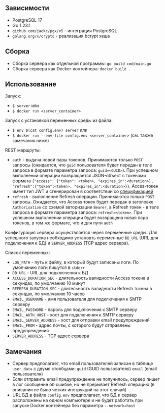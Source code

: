 ## Зависимости

- PostgreSQL 17
- Go 1.23.1
- ``github.com/jackc/pgx/v5`` - интеграция PostgreSQL
- ``golang.org/x/crypto`` - реализация bcrypt хеша

## Сборка
- Сборка сервера как отдельной программы: ``go build cmd/main.go``
- Сборка сервера как Docker-контейнера: ``docker build .``

## Использование
Запуск:
- ``$ server`` или
- ``$ docker run <server_container>``

Запуск с установкой переменных среды из файла:
- ``$ env $(cat config.env) server`` или
- ``$ docker run --env-file config.env <server_container>`` (см. также замечания ниже)

REST маршруты:
- ``auth`` - выдача новой пары токенов. Принимаются только ``POST`` запросы (ожидается, что ``guid`` пользователя будет передан в теле запроса в формате параметра запроса: ``guid=<GUID>``). При успешном выполнении операции возвращается JSON-объект с токенами формата ``{"access": {"token": <token>, "expires_in":<duration>}, "refresh":{"token":<token>, "expires_in":<duration>}}``. Acces-токен имеет тип JWT и сгенерирован в соответствии со [спецификацией](https://datatracker.ietf.org/doc/html/rfc7519)
- ``refresh`` - выполнение Refresh операции. Принимаются только ``POST`` запросы. Ожидается, что Access токен будет передан в заголовке ``Authorisation`` со схемой авторизации ``Bearer``, а Refresh токен - в теле запроса в формате параметра запроса: ``refresh=<token>``. При успешном выполнении операции будет возвращена новая пара токенов, в том же формате, что и для пути ``auth``

Конфигурация сервера осуществляется через переменные среды. Для успешного запуска необходимо установть переменные ``DB_URL`` (URL для подключения к БД) и ``SERVER_ADDRESS`` (TCP адрес сервера).

Список переменных:
- ``LOG_PATH`` - путь к файлу, в который будут записаны логи. По умолчанию логи пишутся в ``stderr``
- ``DB_URL`` - URL для подключения к БД
- ``ACCESS_DURATION_SEC`` - длительность валидности Access токена в секундах, по умолчанию 10 минут
- ``REFRESH_DURATION_SEC`` - длительность валидности Refresh токена в секундах, по умолчанию 10 часов
- ``EMAIL_USERNAME`` - имя пользователя для подключения к SMTP серверу
- ``EMAIL_PASSWORD`` - пароль для подключения к SMTP серверу
- ``EMAIL_AUTH_HOST`` - хост для подключения к SMTP серверу
- ``EMAIL_SERVER_ADDRESS`` - хост для отправки email предупреждений
- ``EMAIL_FROM`` - адрес почты, с которого будут отправлены предупреждения
- ``SERVER_ADDRESS`` - TCP адрес сервера

## Замечания
- Сервер предполагает, что email пользователей записан в таблице ``user_data`` с двумя столбцами: ``guid`` (GUID пользователя) ``email`` (email пользователя)
- Если отправить email предупреждение не получилось, сервер пишет в лог сообщение об ошибке, но не прерывает Refresh операцию (в описании не было четких инструкций на этот случай)
- URL БД в файле ``config.env`` предполагает, что БД и сервер расположены на одном компьютере и не будет работать при запуске Docker контейнера без параметра ``--network=host``
